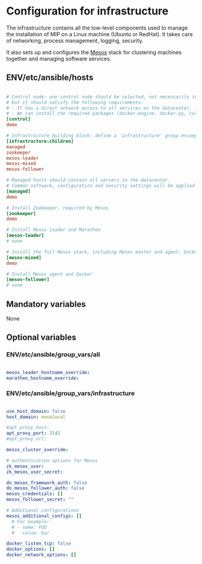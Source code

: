 # Configuration for infrastructure

The infrastructure contains all the low-level components used to manage the installation of MIP on a Linux machine (Ubuntu or RedHat). It takes care of networking, process management, logging, security.

It also sets up and configures the [Mesos](https://mesos.apache.org) stack for clustering machines together and managing software services.

## ENV/etc/ansible/hosts

```ini

# Control node: one control node should be selected, not necessarily in the datacenter - it can be the local desktop -
# but it should satisfy the following requirements:
# - It has a direct network access to all services on the datacenter, in particular the databases and Marathon
# - We can install the required packages (docker-engine, docker-py, curl...) for proper function of the Ansible tasks
[control]
demo

# Infrastructure building block: define a 'infrastructure' group encompassing the configuration of the groups defined below
[infrastructure:children]
managed
zookeeper
mesos-leader
mesos-mixed
mesos-follower

# Managed hosts should contain all servers in the datacenter.
# Common software, configuration and security settings will be applied on them.
[managed]
demo

# Install Zookeeper, required by Mesos
[zookeeper]
demo

# Install Mesos leader and Marathon
[mesos-leader]
# none

# Install the full Mesos stack, including Mesos master and agent, Docker and Marathon
[mesos-mixed]
demo

# Install Mesos agent and Docker
[mesos-follower]
# none

```

## Mandatory variables

None

## Optional variables

### ENV/etc/ansible/group_vars/all

```yaml

mesos_leader_hostname_override:
marathon_hostname_override:

```

### ENV/etc/ansible/group_vars/infrastructure

```yaml

use_host_domain: false
host_domain: novalocal

#apt_proxy_host:
apt_proxy_port: 3142
#apt_proxy_url:

mesos_cluster_override:

# authentication options for Mesos
zk_mesos_user:
zk_mesos_user_secret:

do_mesos_framework_auth: false
do_mesos_follower_auth: false
mesos_credentials: []
mesos_follower_secret: ""

# Additional configurations
mesos_additional_configs: []
  # For example:
  # - name: FOO
  #   value: bar

docker_listen_tcp: false
docker_options: []
docker_network_options: []

```
